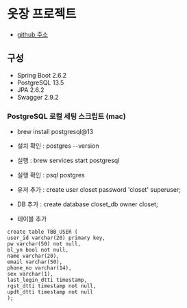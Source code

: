 # 옷장 프로젝트

* [github 주소](https://github.com/likelion-jisu/closet)

## 구성
* Spring Boot 2.6.2
* PostgreSQL 13.5
* JPA 2.6.2
* Swagger 2.9.2

### PostgreSQL 로컬 세팅 스크립트 (mac)

* brew install postgresql@13
* 설치 확인 : postgres --version
* 실행 : brew services start postgresql
* 실행 확인 : psql postgres


* 유저 추가 : create user closet password 'closet' superuser;
* DB 추가 : create database closet_db owner closet;
* 테이블 추가
```shell script
create table TBB_USER (
user_id varchar(20) primary key,
pw varchar(50) not null,
bl_yn bool not null,
name varchar(20),
email varchar(50),
phone_no varchar(14),
sex varchar(1),
last_login_dtti timestamp,
rgst_dtti timestamp not null,
updt_dtti timestamp not null
);
```